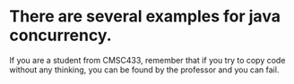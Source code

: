 # There are several examples for java concurrency.

If you are a student from CMSC433, remember that if you try to copy code without any thinking, you can be found by the professor and you can fail.
